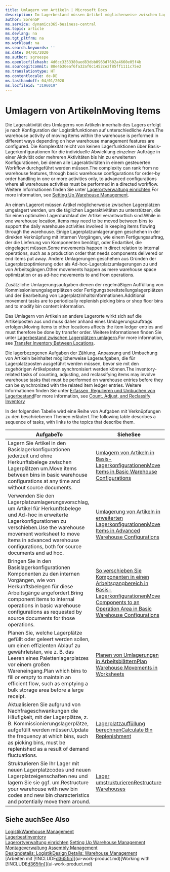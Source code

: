 ```yaml
---
title: Umlagern von Artikeln | Microsoft Docs
description: Im Lagerbestand müssen Artikel möglicherweise zwischen Lagerplätzen umgelagert werden, um die täglichen Lageraktivitäten zu unterstützen, die für einen optimalen Lagerdurchlauf der Artikel verantwortlich sind. Einige Lagerplatzumlagerungen geschehen in der direkten Verknüpfung mit internen Vorgängen, wie einem Fertigungsauftrag, der die Lieferung von Komponenten benötigt, oder Endartikel, die eingelagert müssen. Andere Umlagerungen geschehen aus Gründen der Lagerplatzoptimierung oder als Ad-hoc-Lagerplatzumlagerungen zu und von Arbeitsgängen.
author: SorenGP
ms.service: dynamics365-business-central
ms.topic: article
ms.devlang: na
ms.tgt_pltfrm: na
ms.workload: na
ms.search.keywords: ''
ms.date: 04/01/2020
ms.author: sgroespe
ms.openlocfilehash: 4d6cc3353380aed83dbb0963d7602a4660e05f4b
ms.sourcegitcommit: 88e4b30eaf6fa32af0c1452ce2f85ff1111c75e2
ms.translationtype: HT
ms.contentlocale: de-DE
ms.lasthandoff: 04/01/2020
ms.locfileid: "3196019"
---
```

# <a name="moving-items"></a><span data-ttu-id="e0d77-105">Umlagern von Artikeln</span><span class="sxs-lookup"><span data-stu-id="e0d77-105">Moving Items</span></span>
<span data-ttu-id="e0d77-106">Die Lageraktivität des Umlagerns von Artikeln innerhalb des Lagers erfolgt je nach Konfiguration der Logistikfunktionen auf unterschiedliche Arten.</span><span class="sxs-lookup"><span data-stu-id="e0d77-106">The warehouse activity of moving items within the warehouse is performed in different ways depending on how warehouse management features are configured.</span></span> <span data-ttu-id="e0d77-107">Die Komplexität reicht von keinen Lagerfunktionen über Basis-Lagerkonfigurationen für die individuelle Abwicklung einzelner Aufträge in einer Aktivität oder mehreren Aktivitäten bis hin zu erweiterten Konfigurationen, bei denen alle Lageraktivitäten in einem gesteuerten Workflow durchgeführt werden müssen.</span><span class="sxs-lookup"><span data-stu-id="e0d77-107">The complexity can rank from no warehouse features, through basic warehouse configurations for order-by order handling in one or more activities only, to advanced configurations where all warehouse activities must be performed in a directed workflow.</span></span> <span data-ttu-id="e0d77-108">Weitere Informationen finden Sie unter [Lagerortverwaltung einrichten](warehouse-setup-warehouse.md).</span><span class="sxs-lookup"><span data-stu-id="e0d77-108">For more information, see [Setting Up Warehouse Management](warehouse-setup-warehouse.md).</span></span>

<span data-ttu-id="e0d77-109">An einem Lagerort müssen Artikel möglicherweise zwischen Lagerplätzen umgelagert werden, um die täglichen Lageraktivitäten zu unterstützen, die für einen optimalen Lagerdurchlauf der Artikel verantwortlich sind.</span><span class="sxs-lookup"><span data-stu-id="e0d77-109">While in one warehouse location, items may need to be moved between bins to support the daily warehouse activities involved in keeping items flowing through the warehouse.</span></span> <span data-ttu-id="e0d77-110">Einige Lagerplatzumlagerungen geschehen in der direkten Verknüpfung mit internen Vorgängen, wie einem Fertigungsauftrag, der die Lieferung von Komponenten benötigt, oder Endartikel, die eingelagert müssen.</span><span class="sxs-lookup"><span data-stu-id="e0d77-110">Some movements happen in direct relation to internal operations, such as a production order that needs components delivered or end items put away.</span></span> <span data-ttu-id="e0d77-111">Andere Umlagerungen geschehen aus Gründen der Lagerplatzoptimierung oder als Ad-hoc-Lagerplatzumlagerungen zu und von Arbeitsgängen.</span><span class="sxs-lookup"><span data-stu-id="e0d77-111">Other movements happen as mere warehouse space optimization or as ad-hoc movements to and from operations.</span></span>

<span data-ttu-id="e0d77-112">Zusätzliche Umlagerungsaufgaben dienen der regelmäßigen Auffüllung von Kommissionierungslagerplätzen oder Fertigungsbereitstellungslagerplätzen und der Bearbeitung von Lagerplatzinhaltsinformationen.</span><span class="sxs-lookup"><span data-stu-id="e0d77-112">Additional movement tasks are to periodically replenish picking bins or shop floor bins and to modify bin content information.</span></span>

<span data-ttu-id="e0d77-113">Das Umlagern von Artikeln an andere Lagerorte wirkt sich auf die Artikelposten aus und muss daher anhand eines Umlagerungsauftrags erfolgen.</span><span class="sxs-lookup"><span data-stu-id="e0d77-113">Moving items to other locations affects the item ledger entries and must therefore be done by transfer order.</span></span> <span data-ttu-id="e0d77-114">Weitere Informationen finden Sie unter [Lagerbestand zwischen Lagerplätzen umlagern](inventory-how-transfer-between-locations.md).</span><span class="sxs-lookup"><span data-stu-id="e0d77-114">For more information, see [Transfer Inventory Between Locations](inventory-how-transfer-between-locations.md).</span></span>  

<span data-ttu-id="e0d77-115">Die lagerbezogenen Aufgaben der Zählung, Anpassung und Umbuchung von Artikeln beinhaltet möglicherweise Lageraufgaben, die für Lagerplatzposten ausgeführt werden müssen, bevor sie mit den zugehörigen Artikelposten synchronisiert werden können.</span><span class="sxs-lookup"><span data-stu-id="e0d77-115">The inventory-related tasks of counting, adjusting, and reclassifying items may involve warehouse tasks that must be performed on warehouse entries before they can be synchronized with the related item ledger entries.</span></span> <span data-ttu-id="e0d77-116">Weitere Informationen finden Sie unter [Erfassen, Regulieren und Umbuchen von Lagerbestand](inventory-how-count-adjust-reclassify.md)</span><span class="sxs-lookup"><span data-stu-id="e0d77-116">For more information, see [Count, Adjust, and Reclassify Inventory](inventory-how-count-adjust-reclassify.md)</span></span>  

 <span data-ttu-id="e0d77-117">In der folgenden Tabelle wird eine Reihe von Aufgaben mit Verknüpfungen zu den beschriebenen Themen erläutert.</span><span class="sxs-lookup"><span data-stu-id="e0d77-117">The following table describes a sequence of tasks, with links to the topics that describe them.</span></span>   

|<span data-ttu-id="e0d77-118">**Aufgabe**</span><span class="sxs-lookup"><span data-stu-id="e0d77-118">**To**</span></span>|<span data-ttu-id="e0d77-119">**Siehe**</span><span class="sxs-lookup"><span data-stu-id="e0d77-119">**See**</span></span>|  
|------------|-------------|  
|<span data-ttu-id="e0d77-120">Lagern Sie Artikel in den Basislagerkonfigurationen jederzeit und ohne Herkunftsbelege zwischen Lagerplätzen um.</span><span class="sxs-lookup"><span data-stu-id="e0d77-120">Move items between bins in basic warehouse configurations at any time and without source documents.</span></span>|[<span data-ttu-id="e0d77-121">Umlagern von Artikeln in Basis-Lagerkonfigurationen</span><span class="sxs-lookup"><span data-stu-id="e0d77-121">Move Items in Basic Warehouse Configurations</span></span>](warehouse-how-to-move-items-ad-hoc-in-basic-warehousing.md)|
|<span data-ttu-id="e0d77-122">Verwenden Sie den Lagerplatzumlagerungsvorschlag, um Artikel für Herkunftsbelege und Ad-hoc in erweiterte Lagerkonfigurationen zu verschieben.</span><span class="sxs-lookup"><span data-stu-id="e0d77-122">Use the warehouse movement worksheet to move items in advanced warehouse configurations, both for source documents and ad hoc.</span></span>|[<span data-ttu-id="e0d77-123">Umlagerung von Artikeln in erweiterten Lagerkonfigurationen</span><span class="sxs-lookup"><span data-stu-id="e0d77-123">Move Items in Advanced Warehouse Configurations</span></span>](warehouse-how-to-move-items-in-advanced-warehousing.md)|  
|<span data-ttu-id="e0d77-124">Bringen Sie in den Basislagerkonfigurationen Komponenten zu den internen Vorgängen, wie von Herkunftsbelegen für diese Arbeitsgänge angefordert.</span><span class="sxs-lookup"><span data-stu-id="e0d77-124">Bring component items to internal operations in basic warehouse configurations as requested by source documents for those operations.</span></span>|[<span data-ttu-id="e0d77-125">So verschieben Sie Komponenten in einen Arbeitsgangbereich in Basis-Lagerkonfigurationen</span><span class="sxs-lookup"><span data-stu-id="e0d77-125">Move Components to an Operation Area in Basic Warehouse Configurations</span></span>](warehouse-how-to-move-components-to-an-operation-area-in-basic-warehousing.md)|
|<span data-ttu-id="e0d77-126">Planen Sie, welche Lagerplätze gefüllt oder geleert werden sollen, um einen effizienten Ablauf zu gewährleisten, wie z. B. das Leeren eines Palettenlagerplatzes vor einem großen Wareneingang.</span><span class="sxs-lookup"><span data-stu-id="e0d77-126">Plan which bins to fill or empty to maintain an efficient flow, such as emptying a bulk storage area before a large receipt.</span></span>|[<span data-ttu-id="e0d77-127">Planen von Umlagerungen in Arbeitsblättern</span><span class="sxs-lookup"><span data-stu-id="e0d77-127">Plan Warehouse Movements in Worksheets</span></span>](warehouse-how-to-plan-warehouse-movements-in-worksheets.md)|
|<span data-ttu-id="e0d77-128">Aktualisieren Sie aufgrund von Nachfrageschwankungen die Häufigkeit, mit der Lagerplätze, z. B. Kommissionierungslagerplätze, aufgefüllt werden müssen.</span><span class="sxs-lookup"><span data-stu-id="e0d77-128">Update the frequency at which bins, such as picking bins, must be replenished as a result of demand fluctuations.</span></span>|[<span data-ttu-id="e0d77-129">Lagerplatzauffüllung berechnen</span><span class="sxs-lookup"><span data-stu-id="e0d77-129">Calculate Bin Replenishment</span></span>](warehouse-how-to-calculate-bin-replenishment.md)|
|<span data-ttu-id="e0d77-130">Strukturieren Sie Ihr Lager mit neuen Lagerplatzcodes und neuen Lagerplatzeigenschaften neu und lagern Sie sie ggf. um.</span><span class="sxs-lookup"><span data-stu-id="e0d77-130">Restructure your warehouse with new bin codes and new bin characteristics and potentially move them around.</span></span>|[<span data-ttu-id="e0d77-131">Lager umstrukturieren</span><span class="sxs-lookup"><span data-stu-id="e0d77-131">Restructure Warehouses</span></span>](warehouse-how-to-restructure-warehouses.md)|  

## <a name="see-also"></a><span data-ttu-id="e0d77-132">Siehe auch</span><span class="sxs-lookup"><span data-stu-id="e0d77-132">See Also</span></span>  
[<span data-ttu-id="e0d77-133">Logistik</span><span class="sxs-lookup"><span data-stu-id="e0d77-133">Warehouse Management</span></span>](warehouse-manage-warehouse.md)  
[<span data-ttu-id="e0d77-134">Lagerbest</span><span class="sxs-lookup"><span data-stu-id="e0d77-134">Inventory</span></span>](inventory-manage-inventory.md)  
<span data-ttu-id="e0d77-135">[Lagerortverwaltung einrichten](warehouse-setup-warehouse.md)   </span><span class="sxs-lookup"><span data-stu-id="e0d77-135">[Setting Up Warehouse Management](warehouse-setup-warehouse.md)   </span></span>  
<span data-ttu-id="e0d77-136">[Montageverwaltung](assembly-assemble-items.md)  </span><span class="sxs-lookup"><span data-stu-id="e0d77-136">[Assembly Management](assembly-assemble-items.md)  </span></span>  
[<span data-ttu-id="e0d77-137">Designdetails: Logistik</span><span class="sxs-lookup"><span data-stu-id="e0d77-137">Design Details: Warehouse Management</span></span>](design-details-warehouse-management.md)  
<span data-ttu-id="e0d77-138">[Arbeiten mit [!INCLUDE[d365fin](includes/d365fin_md.md)]](ui-work-product.md)</span><span class="sxs-lookup"><span data-stu-id="e0d77-138">[Working with [!INCLUDE[d365fin](includes/d365fin_md.md)]](ui-work-product.md)</span></span>
